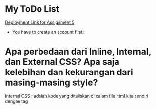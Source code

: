 # My ToDo List
[Deployment Link for Assignment 5](http://tugas2yudi.herokuapp.com/todolist/)
* You have to create an account first!

# Apa perbedaan dari Inline, Internal, dan External CSS? Apa saja kelebihan dan kekurangan dari masing-masing style?
Internal CSS : adalah kode yang dituliskan di dalam file html kita sendiri dengan tag <style> pada bagian header. Penulisan CSS dalam tag tersebut sama seperti penulisan file.css yang dibuat sebagaimana external css. Pada external css, kita perlu mengimport filenya dengan melakukan `<link rel="stylesheet" href="tugas.css"/>` yang biasanya diletakan di tag <head>. Selain itu, ada pula inline css yang berarti kita perlu mendefine css yang digunakan dalam tiap elemen yang kita buat di file html kita, contohnya `<h2 style="color:blue; font-family: arial;">semoga lulus</h2>`

### Kelebihan Kekurangan
* Inline : bisa untuk tracing karena hanya menerapkan pada satu, gampang diperbaiki, lebih ringan karena load accessnya sebentar, akan tetapi cape karena hanya untuk apply ke 1 elemen.
* Internal : Bisa untuk set 1 halaman penuh, gaperlu import import, tapi kurang efisien kalo html kita banyak.
* External : loading website cepat, ukuran file makin kecil, bisa digunakan untuk beberapa file sekaligus, tapi kalo file css gagal load, halaman jadi ancur :D, kurang efektif kalo cuma buat diterapin sedikit.

# Jelaskan tag HTML5 yang kamu ketahui.
ada banyak tag yang ada di html 5 :D
contohnya ada `<h1>` hingga `<h6>` yang biasa kita pakai untuk header, ada <p> untuk tulis teks, terus ada <form> seperti lab sebelumnya untuk membuat form yang akan disubmit, kemudian ada <img> untuk import picture dan yang paling common <div> sebagai wadah atau tatakan untuk elemen yang akan dibuat di dalamnya. Selain itu ada <ul> <li> untuk membuat list, <title> untuk judul halaman. Dan lain - lain :D

# Jelaskan tipe-tipe CSS selector yang kamu ketahui.
" . " untuk selector class dari sebuah komponen,  " # " untuk select id yang kita tambahkan di sebuah komponen,  > atau child selector untuk memilih semua element yang ada di dalam atau child sebuah komponen. Selain itu, hal yang paling basic adalah element selector untuk memilih elemen yang kita gunakan contohnya h1, h2, h3, dan lain-lain.

# Checklist Box
### INSTALL TAILWIND
1. Install node.js
2. Menjalankan `python -m pip install django-tailwind`
3. Menambahkan tailwinds di installed_app settings.py
4. Membuat sebuah project untuk tailwindnya `python manage.py tailwind init` -> default theme
5. Tambahkan theme ke installed apps
6. Menambahkan `TAILWIND_APP_NAME = 'theme'` dan `INTERNAL_IPS = ["127.0.0.1",]` pada settings.py
7. Menginstall tailwind `python manage.py tailwind install`
8. Menambahkan tag `{% load tailwind_tags %}` dan `{% tailwind_css %}` pada file html yang ada di todolist/templates
9. Menambahkan `'django_browser_reload'` ke installed_apps di settings.py
10. Menambahkan ` "django_browser_reload.middleware.BrowserReloadMiddleware",` pada variable middleware di settings.py
11. Menambahkan `path("__reload__/", include("django_browser_reload.urls")),` pada urls.py di project_django
12. Menambahkan django-tailwind di pada requirements.txt
 
Setelah kita menambahkan tailwind, saya mengubah tampilan pada add.html, login.html, register.html, todolist.html menggunakan metode "mirip" inline. Membuat komponen berada di tengah pada tampilan login, register, dan create task dengan menggunakan `flex items-center justify-center`. Selain itu membuatnya menjadi bulat `rounded` agar tampilannya menarik, serta kustomisasi bentuk tombol yang ada. Untuk todolist.html, membuat sebuah div sebagai navbar untuk menampilan user, button add dan logout yang saya posisikan absolute agar berada di kanan. Pada bagian body, saya menggunakan card-views dengan grid grid-cols yang dipadukan dengan responsive tergantung size layar dengan sm: untuk small, lg: untuk large, dan md:medium yang sudah ditentukan oleh tailwind. Ketika sizenya lg, kita set agar 4 coloms `grid-cols-4`, tetapi untuk md atau layar tablet adalah `grid-cols-2` dan untuk smartphone `grid-cols-1`.

